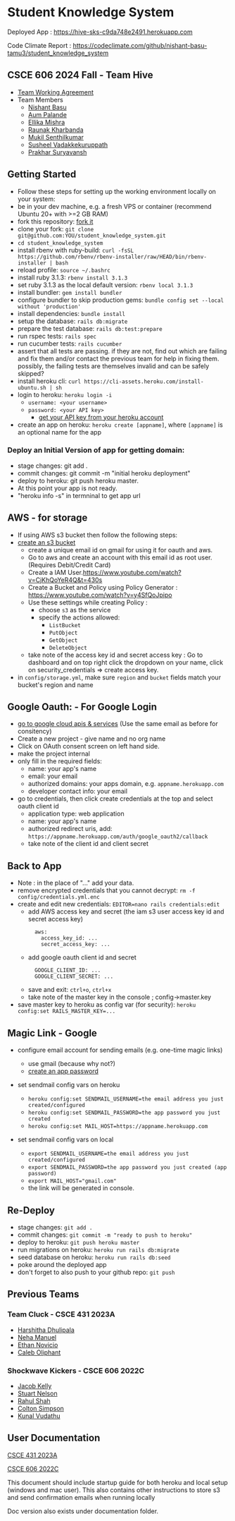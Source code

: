 # Student Knowledge System

Deployed App : https://hive-sks-c9da748e2491.herokuapp.com

Code Climate Report : https://codeclimate.com/github/nishant-basu-tamu3/student_knowledge_system

## CSCE 606 2024 Fall - Team Hive
* [Team Working Agreement](documentation/Fall2024/Team_Working_Agreement.txt)
* Team Members
  * [Nishant Basu](mailto:nishant.basu3@tamu.edu)
  * [Aum Palande](mailto:aumpalande@tamu.edu)
  * [Ellika Mishra](mailto:ellikamishra@tamu.edu)
  * [Raunak Kharbanda](mailto:raunak@tamu.edu)
  * [Mukil Senthilkumar](mailto:mukilsenthil@tamu.edu)
  * [Susheel Vadakkekuruppath](mailto:susheelvk@tamu.edu)
  * [Prakhar Suryavansh](mailto:ps41@tamu.edu)

## Getting Started 
* Follow these steps for setting up the working environment locally on your system:
* be in your dev machine, e.g. a fresh VPS or container (recommend Ubuntu 20+ with >=2 GB RAM)
* fork this repository: [fork it](https://github.com/philipritchey/student_knowledge_system/fork)
* clone your fork: `git clone git@github.com:YOU/student_knowledge_system.git`
* `cd student_knowledge_system`
* install rbenv with ruby-build: `curl -fsSL https://github.com/rbenv/rbenv-installer/raw/HEAD/bin/rbenv-installer | bash`
* reload profile: `source ~/.bashrc`
* install ruby 3.1.3: `rbenv install 3.1.3`
* set ruby 3.1.3 as the local default version: `rbenv local 3.1.3`
* install bundler: `gem install bundler`
* configure bundler to skip production gems: `bundle config set --local without 'production'`
* install dependencies: `bundle install`
* setup the database: `rails db:migrate`
* prepare the test database: `rails db:test:prepare`
* run rspec tests: `rails spec`
* run cucumber tests: `rails cucumber`
* assert that all tests are passing.  if they are not, find out which are failing and fix them and/or contact the previous team for help in fixing them.  possibly, the failing tests are themselves invalid and can be safely skipped?
* install heroku cli: `curl https://cli-assets.heroku.com/install-ubuntu.sh | sh`
* login to heroku: `heroku login -i`
  * `username: <your username>`
  * `password: <your API key>`
    * [get your API key from your heroku account](https://dashboard.heroku.com/account)
* create an app on heroku: `heroku create [appname]`, where `[appname]` is an optional name for the app
### Deploy an Initial Version of app for getting domain:
* stage changes: git add .
* commit changes: git commit -m "initial heroku deployment"
* deploy to heroku: git push heroku master.
* At this point your app is not ready.
* "heroku info -s" in termninal to get app url

## AWS - for storage
* If using AWS s3 bucket then follow the following steps:
* [create an s3 bucket](https://s3.console.aws.amazon.com/s3/buckets)
  * create a unique email id on gmail for using it for oauth and aws.
  * Go to aws and create an account with this email id as root user. (Requires Debit/Credit Card)
  * Create a IAM User.https://www.youtube.com/watch?v=CjKhQoYeR4Q&t=430s
  * Create a Bucket and Policy using Policy Generator : https://www.youtube.com/watch?v=y4SfQoJpipo
  * Use these settings while creating Policy :
    * choose `s3` as the service
    * specify the actions allowed:
      * `ListBucket`
      * `PutObject`
      * `GetObject`
      * `DeleteObject`
  * take note of the access key id and secret access key : Go to dashboard and on top right click the dropdown on your name, click on security_credentials => create access key.
* in `config/storage.yml`, make sure `region` and `bucket` fields match your bucket's region and name

## Google Oauth: - For Google Login

  * [go to google cloud apis & services](https://console.cloud.google.com/apis) (Use the same email as before for consitency)
  * Create a new project - give name and no org name
  * Click on OAuth consent screen on left hand side. 
  * make the project internal
  * only fill in the required fields:
      * name: your app's name
      * email: your email
      * authorized domains: your apps domain, e.g. `appname.herokuapp.com`
      * developer contact info: your email
  * go to credentials, then click create credentials at the top and select oauth client id
    * application type: web application
    * name: your app's name
    * authorized redirect uris, add: `https://appname.herokuapp.com/auth/google_oauth2/callback`
    * take note of the client id and client secret

## Back to App
* Note : in the place of "..." add your data.
* remove encrypted credentials that you cannot decrypt: `rm -f config/credentials.yml.enc`
* create and edit new credentials: `EDITOR=nano rails credentials:edit`
  * add AWS access key and secret (the iam s3 user access key id and secret access key)
    ```
      aws:
        access_key_id: ...
        secret_access_key: ...
    ```
  * add google oauth client id and secret
    ```
      GOOGLE_CLIENT_ID: ...
      GOOGLE_CLIENT_SECRET: ...
    ```
  * save and exit: `ctrl+o`, `ctrl+x`
  * take note of the master key in the console ; config->master.key
* save master key to heroku as config var (for security): `heroku config:set RAILS_MASTER_KEY=...`

## Magic Link - Google
* configure email account for sending emails (e.g. one-time magic links)
  * use gmail (because why not?)
  * [create an app password](https://support.google.com/mail/answer/185833?hl=en)
* set sendmail config vars on heroku
  * `heroku config:set SENDMAIL_USERNAME=the email address you just created/configured`
  * `heroku config:set SENDMAIL_PASSWORD=the app password you just created`
  * `heroku config:set MAIL_HOST=https://appname.herokuapp.com`

* set sendmail config vars on local
  * `export SENDMAIL_USERNAME=the email address you just created/configured`
  * `export SENDMAIL_PASSWORD=the app password you just created (app password)`
  * `export MAIL_HOST="gmail.com"`
  * the link will be generated in console.

## Re-Deploy
* stage changes: `git add .`
* commit changes: `git commit -m "ready to push to heroku"`
* deploy to heroku: `git push heroku master`
* run migrations on heroku: `heroku run rails db:migrate`
* seed database on heroku: `heroku run rails db:seed`
* poke around the deployed app
* don't forget to also push to your github repo: `git push`

## Previous Teams
### Team Cluck - CSCE 431 2023A
* [Harshitha Dhulipala](mailto:hdhulipala02@tamu.edu)
* [Neha Manuel](mailto:nehaam02@tamu.edu)
* [Ethan Novicio](mailto:ethannovicio@tamu.edu)
* [Caleb Oliphant](mailto:oliphcal000@tamu.edu)

### Shockwave Kickers - CSCE 606 2022C
* [Jacob Kelly](mailto:jrkelly08@tamu.edu)
* [Stuart Nelson](mailto:s.s.nelson@tamu.edu)
* [Rahul Shah](mailto:rahulshah521@tamu.edu)
* [Colton Simpson](mailto:csimpson2018@tamu.edu)
* [Kunal Vudathu](mailto:kvudathu@tamu.edu)


## User Documentation

[CSCE 431 2023A](https://docs.google.com/document/d/13YEn9vxi73LRq51pw2A23WnFRuGfTe4LMNbsMm7367E/edit#)

[CSCE 606 2022C](https://docs.google.com/document/d/1ATG78_72BFUqlMq_9StImvI8vVKKumL87lb0Caz3JoQ/edit?usp=sharing)

This document should include startup guide for both heroku and local setup (windows and mac user). This also contains other instructions to store s3 and send confirmation emails when running locally

Doc version also exists under documentation folder.
